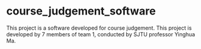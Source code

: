 # course_judgement_software
This project is a software developed for course judgement.
This project is developed by 7 members of team 1, conducted by SJTU professor Yinghua Ma.
